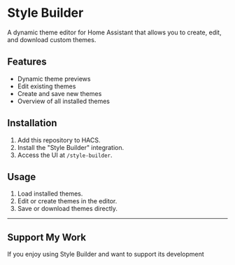 # Style Builder

A dynamic theme editor for Home Assistant that allows you to create, edit, and download custom themes.

## Features
- Dynamic theme previews
- Edit existing themes
- Create and save new themes
- Overview of all installed themes

## Installation
1. Add this repository to HACS.
2. Install the "Style Builder" integration.
3. Access the UI at `/style-builder`.

## Usage
1. Load installed themes.
2. Edit or create themes in the editor.
3. Save or download themes directly.

---

## Support My Work

If you enjoy using Style Builder and want to support its development
